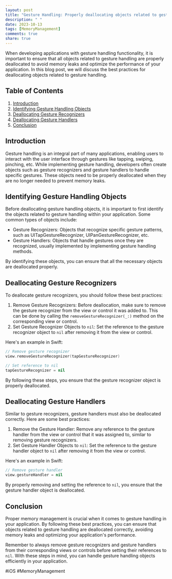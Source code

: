 ```yaml
---
layout: post
title: "Gesture Handling: Properly deallocating objects related to gesture handling"
description: " "
date: 2023-10-13
tags: [MemoryManagement]
comments: true
share: true
---
```


When developing applications with gesture handling functionality, it is important to ensure that all objects related to gesture handling are properly deallocated to avoid memory leaks and optimize the performance of your application. In this blog post, we will discuss the best practices for deallocating objects related to gesture handling.

## Table of Contents
1. [Introduction](#introduction)
2. [Identifying Gesture Handling Objects](#identifying-gesture-handling-objects)
3. [Deallocating Gesture Recognizers](#deallocating-gesture-recognizers)
4. [Deallocating Gesture Handlers](#deallocating-gesture-handlers)
5. [Conclusion](#conclusion)


## Introduction

Gesture handling is an integral part of many applications, enabling users to interact with the user interface through gestures like tapping, swiping, pinching, etc. While implementing gesture handling, developers often create objects such as gesture recognizers and gesture handlers to handle specific gestures. These objects need to be properly deallocated when they are no longer needed to prevent memory leaks.

## Identifying Gesture Handling Objects

Before deallocating gesture handling objects, it is important to first identify the objects related to gesture handling within your application. Some common types of objects include:

- Gesture Recognizers: Objects that recognize specific gesture patterns, such as UITapGestureRecognizer, UIPanGestureRecognizer, etc.
- Gesture Handlers: Objects that handle gestures once they are recognized, usually implemented by implementing gesture handling methods.

By identifying these objects, you can ensure that all the necessary objects are deallocated properly.

## Deallocating Gesture Recognizers

To deallocate gesture recognizers, you should follow these best practices:

1. Remove Gesture Recognizers: Before deallocation, make sure to remove the gesture recognizer from the view or control it was added to. This can be done by calling the `removeGestureRecognizer(_:)` method on the corresponding view or control.
2. Set Gesture Recognizer Objects to `nil`: Set the reference to the gesture recognizer object to `nil` after removing it from the view or control.

Here's an example in Swift:

```swift
// Remove gesture recognizer
view.removeGestureRecognizer(tapGestureRecognizer)

// Set reference to nil
tapGestureRecognizer = nil
```

By following these steps, you ensure that the gesture recognizer object is properly deallocated.

## Deallocating Gesture Handlers

Similar to gesture recognizers, gesture handlers must also be deallocated correctly. Here are some best practices:

1. Remove the Gesture Handler: Remove any reference to the gesture handler from the view or control that it was assigned to, similar to removing gesture recognizers.
2. Set Gesture Handler Objects to `nil`: Set the reference to the gesture handler object to `nil` after removing it from the view or control.

Here's an example in Swift:

```swift
// Remove gesture handler
view.gestureHandler = nil
```

By properly removing and setting the reference to `nil`, you ensure that the gesture handler object is deallocated.

## Conclusion

Proper memory management is crucial when it comes to gesture handling in your application. By following these best practices, you can ensure that objects related to gesture handling are deallocated correctly, avoiding memory leaks and optimizing your application's performance.

Remember to always remove gesture recognizers and gesture handlers from their corresponding views or controls before setting their references to `nil`. With these steps in mind, you can handle gesture handling objects efficiently in your application.

\#iOS \#MemoryManagement